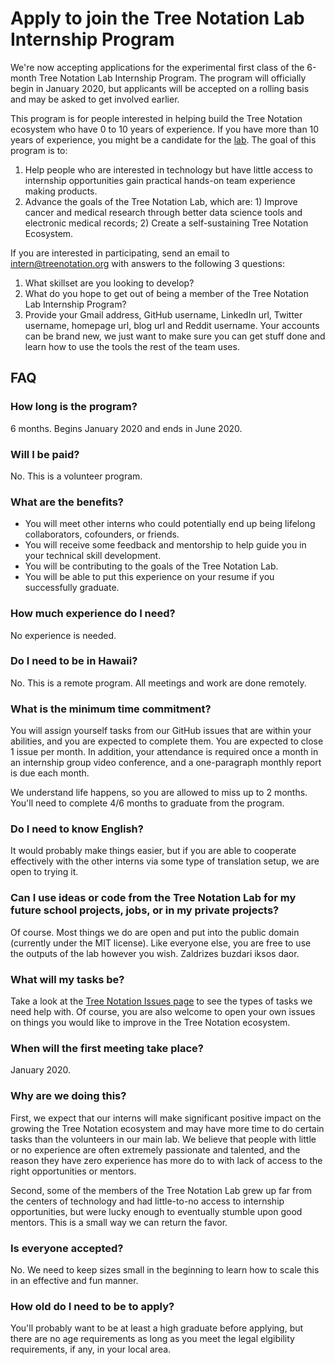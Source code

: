 # Apply to join the Tree Notation Lab Internship Program

We're now accepting applications for the experimental first class of the 6-month Tree Notation Lab Internship Program. The program will officially begin in January 2020, but applicants will be accepted on a rolling basis and may be asked to get involved earlier.

This program is for people interested in helping build the Tree Notation ecosystem who have 0 to 10 years of experience. If you have more than 10 years of experience, you might be a candidate for the [lab](https://github.com/treenotation/lab.treenotation.org/blob/master/apply.md). The goal of this program is to:

1. Help people who are interested in technology but have little access to internship opportunities gain practical hands-on team experience making products.
2. Advance the goals of the Tree Notation Lab, which are: 1) Improve cancer and medical research through better data science tools and electronic medical records; 2) Create a self-sustaining Tree Notation Ecosystem.

If you are interested in participating, send an email to [intern@treenotation.org](mailto:intern@treenotation.org) with answers to the following 3 questions:

1. What skillset are you looking to develop?
2. What do you hope to get out of being a member of the Tree Notation Lab Internship Program?
3. Provide your Gmail address, GitHub username, LinkedIn url, Twitter username, homepage url, blog url and Reddit username. Your accounts can be brand new, we just want to make sure you can get stuff done and learn how to use the tools the rest of the team uses.

## FAQ

### How long is the program?

6 months. Begins January 2020 and ends in June 2020.

### Will I be paid?

No. This is a volunteer program.

### What are the benefits?

- You will meet other interns who could potentially end up being lifelong collaborators, cofounders, or friends.
- You will receive some feedback and mentorship to help guide you in your technical skill development.
- You will be contributing to the goals of the Tree Notation Lab.
- You will be able to put this experience on your resume if you successfully graduate.

### How much experience do I need?

No experience is needed.

### Do I need to be in Hawaii?

No. This is a remote program. All meetings and work are done remotely.

### What is the minimum time commitment?

You will assign yourself tasks from our GitHub issues that are within your abilities, and you are expected to complete them. You are expected to close 1 issue per month. In addition, your attendance is required once a month in an internship group video conference, and a one-paragraph monthly report is due each month.

We understand life happens, so you are allowed to miss up to 2 months. You'll need to complete 4/6 months to graduate from the program.

### Do I need to know English?

It would probably make things easier, but if you are able to cooperate effectively with the other interns via some type of translation setup, we are open to trying it.

### Can I use ideas or code from the Tree Notation Lab for my future school projects, jobs, or in my private projects?

Of course. Most things we do are open and put into the public domain (currently under the MIT license). Like everyone else, you are free to use the outputs of the lab however you wish. Zaldrizes buzdari iksos daor.

### What will my tasks be?

Take a look at the [Tree Notation Issues page](https://github.com/treenotation/jtree/issues) to see the types of tasks we need help with. Of course, you are also welcome to open your own issues on things you would like to improve in the Tree Notation ecosystem.

### When will the first meeting take place?

January 2020.

### Why are we doing this?

First, we expect that our interns will make significant positive impact on the growing the Tree Notation ecosystem and may have more time to do certain tasks than the volunteers in our main lab. We believe that people with little or no experience are often extremely passionate and talented, and the reason they have zero experience has more do to with lack of access to the right opportunities or mentors.

Second, some of the members of the Tree Notation Lab grew up far from the centers of technology and had little-to-no access to internship opportunities, but were lucky enough to eventually stumble upon good mentors. This is a small way we can return the favor.

### Is everyone accepted?

No. We need to keep sizes small in the beginning to learn how to scale this in an effective and fun manner.

### How old do I need to be to apply?

You'll probably want to be at least a high graduate before applying, but there are no age requirements as long as you meet the legal elgibility requirements, if any, in your local area.
